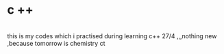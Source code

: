 # c ++
<br>
this is my codes which i practised during learning c++
27/4 ,,,nothing new ,because tomorrow is chemistry ct 
